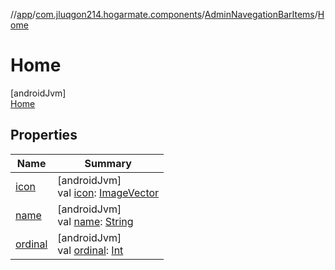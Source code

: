 //[app](../../../../index.md)/[com.jluqgon214.hogarmate.components](../../index.md)/[AdminNavegationBarItems](../index.md)/[Home](index.md)

# Home

[androidJvm]\
[Home](index.md)

## Properties

| Name | Summary |
|---|---|
| [icon](../icon.md) | [androidJvm]<br>val [icon](../icon.md): [ImageVector](https://developer.android.com/reference/kotlin/androidx/compose/ui/graphics/vector/ImageVector.html) |
| [name](../../-navegation-bar-items/-settings/index.md#-372974862%2FProperties%2F-912451524) | [androidJvm]<br>val [name](../../-navegation-bar-items/-settings/index.md#-372974862%2FProperties%2F-912451524): [String](https://kotlinlang.org/api/latest/jvm/stdlib/kotlin-stdlib/kotlin/-string/index.html) |
| [ordinal](../../-navegation-bar-items/-settings/index.md#-739389684%2FProperties%2F-912451524) | [androidJvm]<br>val [ordinal](../../-navegation-bar-items/-settings/index.md#-739389684%2FProperties%2F-912451524): [Int](https://kotlinlang.org/api/latest/jvm/stdlib/kotlin-stdlib/kotlin/-int/index.html) |
